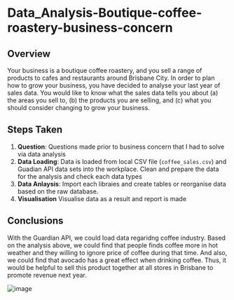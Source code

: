 # Data_Analysis-Boutique-coffee-roastery-business-concern

## Overview
Your business is a boutique coffee roastery, and you sell a range of products to cafes and restaurants around Brisbane City. In order to plan how to grow your business, you have decided to analyse your last year of sales data. You would like to know what the sales data tells you about (a) the areas you sell to, (b) the products you are selling, and (c) what you should consider changing to grow your business.

## Steps Taken
1. **Question**: Questions made prior to business concern that I had to solve via data analysis
2. **Data Loading**: Data is loaded from local CSV file (`coffee_sales.csv`) and Guadian API data sets into the workplace. Clean and prepare the data for the analysis and check each data types
3. **Data Anlaysis**: Import each libraies and create tables or reorganise data based on the raw database.
4. **Visualisation** Visualise data as a result and report is made

## Conclusions
With the Guardian API, we could load data regaridng coffee industry. Based on the analysis above, we could find that people finds coffee more in hot weather and they willing to ignore price of coffee during that time. And also, we could find that avocado has a great effect when drinking coffee. Thus, it would be helpful to sell this product together at all stores in Brisbane to promote revenue next year.

![image](https://github.com/ChanwooBrianKim/Data_Analysis-Boutique-coffee-roastery-business-concern/assets/151323407/af8c2e14-e412-4560-aa7f-3ef9407cf097)


